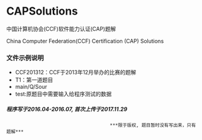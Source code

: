# CAPSolutions
中国计算机协会(CCF)软件能力认证(CAP)题解

China Computer Federation(CCF) Certification (CAP) Solutions

### 文件示例说明
* CCF201312：CCF于2013年12月举办的比赛的题解
* T1：第一道题目
* main/Q/Sour
* test:原题目中需要输入给程序测试的数据


##### 程序写于2016.04-2016.07, 首次上传于2017.11.29

                                          ***限于版权, 题目暂时没有写出来，只有题解***
